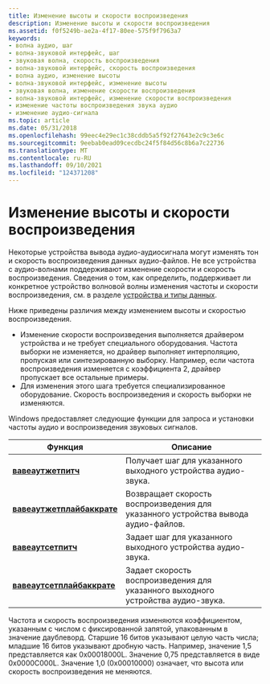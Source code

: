 ```yaml
---
title: Изменение высоты и скорости воспроизведения
description: Изменение высоты и скорости воспроизведения
ms.assetid: f0f5249b-ae2a-4f17-80ee-575f9f7963a7
keywords:
- волна аудио, шаг
- волна-звуковой интерфейс, шаг
- звуковая волна, скорость воспроизведения
- волна-звуковой интерфейс, скорость воспроизведения
- волна аудио, изменение высоты
- волна-звуковой интерфейс, изменение высоты
- звуковая волна, изменение скорости воспроизведения
- волна-звуковой интерфейс, изменение скорости воспроизведения
- изменение частоты воспроизведения звука аудио
- изменение аудио-сигнала
ms.topic: article
ms.date: 05/31/2018
ms.openlocfilehash: 99eec4e29ec1c38cddb5a5f92f27643e2c9c3e6c
ms.sourcegitcommit: 9eebab0ead09cecdbc24f5f84d56c8b6a7c22736
ms.translationtype: MT
ms.contentlocale: ru-RU
ms.lasthandoff: 09/10/2021
ms.locfileid: "124371208"
---
```

# <a name="changing-pitch-and-playback-rate"></a>Изменение высоты и скорости воспроизведения

Некоторые устройства вывода аудио-аудиосигнала могут изменять тон и скорость воспроизведения данных аудио-файлов. Не все устройства с аудио-волнами поддерживают изменение скорости и скорость воспроизведения. Сведения о том, как определить, поддерживает ли конкретное устройство волновой волны изменения частоты и скорости воспроизведения, см. в разделе [устройства и типы данных](devices-and-data-types.md).

Ниже приведены различия между изменением высоты и скоростью воспроизведения.

-   Изменение скорости воспроизведения выполняется драйвером устройства и не требует специального оборудования. Частота выборки не изменяется, но драйвер выполняет интерполяцию, пропуская или синтезированную выборку. Например, если частота воспроизведения изменяется с коэффициента 2, драйвер пропускает все остальные примеры.
-   Для изменения этого шага требуется специализированное оборудование. Скорость воспроизведения и скорость выборки не изменяются.

Windows предоставляет следующие функции для запроса и установки частоты аудио и воспроизведения звуковых сигналов.



| Функция                                                 | Описание                                                                 |
|----------------------------------------------------------|-----------------------------------------------------------------------------|
| [**вавеаутжетпитч**](/windows/win32/api/mmeapi/nf-mmeapi-waveoutgetpitch)               | Получает шаг для указанного выходного устройства аудио-звука.         |
| [**вавеаутжетплайбаккрате**](/windows/win32/api/mmeapi/nf-mmeapi-waveoutgetplaybackrate) | Возвращает скорость воспроизведения для указанного устройства вывода аудио-файлов. |
| [**вавеаутсетпитч**](/windows/win32/api/mmeapi/nf-mmeapi-waveoutsetpitch)               | Задает шаг для указанного выходного устройства аудио-звука.              |
| [**вавеаутсетплайбаккрате**](/windows/win32/api/mmeapi/nf-mmeapi-waveoutsetplaybackrate) | Задает скорость воспроизведения для указанного выходного устройства аудио-звука.      |



 

Частота и скорость воспроизведения изменяются коэффициентом, указанным с числом с фиксированной запятой, упакованным в значение даублеворд. Старшие 16 битов указывают целую часть числа; младшие 16 битов указывают дробную часть. Например, значение 1,5 представляется как 0x00018000L. Значение 0,75 представляется в виде 0x0000C000L. Значение 1,0 (0x00010000) означает, что высота или скорость воспроизведения не меняются.

 

 